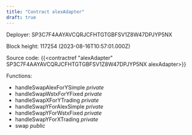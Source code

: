 ```yaml
---
title: "Contract alexAdapter"
draft: true
---
```

Deployer: SP3C7F4AAYAVCQRJCFHTGTGBFSV1Z8W47DPJYP5NX


 



Block height: 117254 (2023-08-16T10:57:01.000Z)

Source code: {{<contractref "alexAdapter" SP3C7F4AAYAVCQRJCFHTGTGBFSV1Z8W47DPJYP5NX alexAdapter>}}

Functions:

* handleSwapAlexForYSimple _private_
* handleSwapWstxForYFixed _private_
* handleSwapXForYTrading _private_
* handleSwapYForAlexSimple _private_
* handleSwapYForWstxFixed _private_
* handleSwapYForXTrading _private_
* swap _public_
